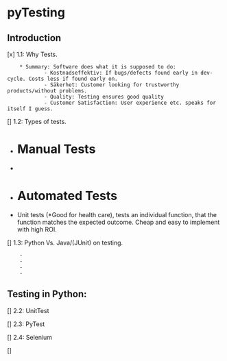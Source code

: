 # pyTesting


## Introduction

[x] 1.1: Why Tests.
        
        * Summary: Software does what it is supposed to do:
                - Kostnadseffektiv: If bugs/defects found early in dev-cycle. Costs less if found early on.
                - Säkerhet: Customer looking for trustworthy products/without problems.
                - Quality: Testing ensures good quality
                - Customer Satisfaction: User experience etc. speaks for itself I guess.

[]	1.2: Types of tests.

- # Manual Tests
-
- # Automated Tests
- Unit tests (*Good for health care), tests an individual function, that the function matches the expected outcome. Cheap and easy to implement with high ROI.


[]	1.3: Python Vs. Java/(JUnit) on testing.

        -
        -
        -
        -


## Testing in Python:

[]	2.2: UnitTest

[]	2.3: PyTest

[]  2.4: Selenium

[]


